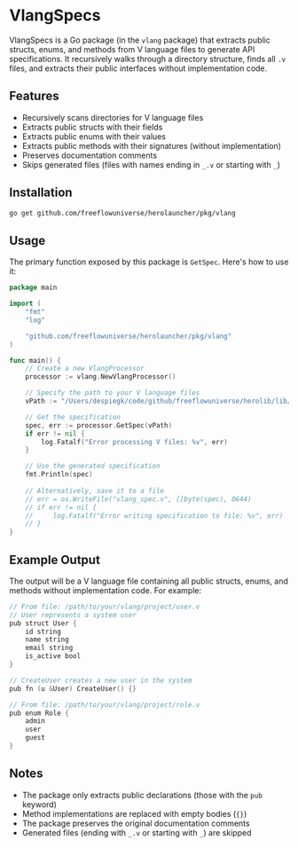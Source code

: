# VlangSpecs

VlangSpecs is a Go package (in the `vlang` package) that extracts public structs, enums, and methods from V language files to generate API specifications. It recursively walks through a directory structure, finds all `.v` files, and extracts their public interfaces without implementation code.

## Features

- Recursively scans directories for V language files
- Extracts public structs with their fields
- Extracts public enums with their values
- Extracts public methods with their signatures (without implementation)
- Preserves documentation comments
- Skips generated files (files with names ending in `_.v` or starting with `_`)

## Installation

```bash
go get github.com/freeflowuniverse/herolauncher/pkg/vlang
```

## Usage

The primary function exposed by this package is `GetSpec`. Here's how to use it:

```go
package main

import (
	"fmt"
	"log"

	"github.com/freeflowuniverse/herolauncher/pkg/vlang"
)

func main() {
	// Create a new VlangProcessor
	processor := vlang.NewVlangProcessor()

	// Specify the path to your V language files
	vPath := "/Users/despiegk/code/github/freeflowuniverse/herolib/lib/circles/core"

	// Get the specification
	spec, err := processor.GetSpec(vPath)
	if err != nil {
		log.Fatalf("Error processing V files: %v", err)
	}

	// Use the generated specification
	fmt.Println(spec)
	
	// Alternatively, save it to a file
	// err = os.WriteFile("vlang_spec.v", []byte(spec), 0644)
	// if err != nil {
	//     log.Fatalf("Error writing specification to file: %v", err)
	// }
}
```

## Example Output

The output will be a V language file containing all public structs, enums, and methods without implementation code. For example:

```v
// From file: /path/to/your/vlang/project/user.v
// User represents a system user
pub struct User {
	id string
	name string
	email string
	is_active bool
}

// CreateUser creates a new user in the system
pub fn (u &User) CreateUser() {}

// From file: /path/to/your/vlang/project/role.v
pub enum Role {
	admin
	user
	guest
}
```

## Notes

- The package only extracts public declarations (those with the `pub` keyword)
- Method implementations are replaced with empty bodies (`{}`)
- The package preserves the original documentation comments
- Generated files (ending with `_.v` or starting with `_`) are skipped
